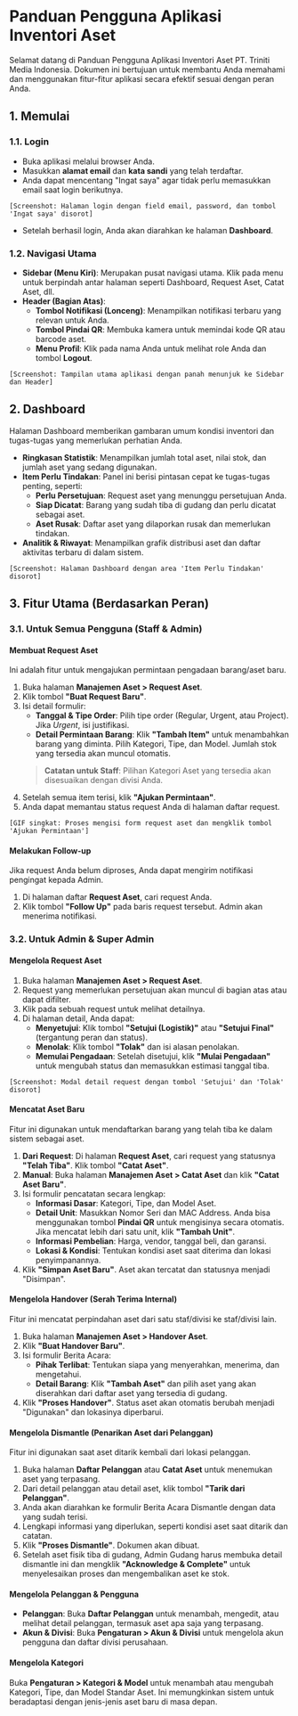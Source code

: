 # Panduan Pengguna Aplikasi Inventori Aset

Selamat datang di Panduan Pengguna Aplikasi Inventori Aset PT. Triniti Media Indonesia. Dokumen ini bertujuan untuk membantu Anda memahami dan menggunakan fitur-fitur aplikasi secara efektif sesuai dengan peran Anda.

## 1. Memulai

### 1.1. Login
- Buka aplikasi melalui browser Anda.
- Masukkan **alamat email** dan **kata sandi** yang telah terdaftar.
- Anda dapat mencentang "Ingat saya" agar tidak perlu memasukkan email saat login berikutnya.

`[Screenshot: Halaman login dengan field email, password, dan tombol 'Ingat saya' disorot]`

- Setelah berhasil login, Anda akan diarahkan ke halaman **Dashboard**.

### 1.2. Navigasi Utama
- **Sidebar (Menu Kiri)**: Merupakan pusat navigasi utama. Klik pada menu untuk berpindah antar halaman seperti Dashboard, Request Aset, Catat Aset, dll.
- **Header (Bagian Atas)**:
    - **Tombol Notifikasi (Lonceng)**: Menampilkan notifikasi terbaru yang relevan untuk Anda.
    - **Tombol Pindai QR**: Membuka kamera untuk memindai kode QR atau barcode aset.
    - **Menu Profil**: Klik pada nama Anda untuk melihat role Anda dan tombol **Logout**.

`[Screenshot: Tampilan utama aplikasi dengan panah menunjuk ke Sidebar dan Header]`

## 2. Dashboard

Halaman Dashboard memberikan gambaran umum kondisi inventori dan tugas-tugas yang memerlukan perhatian Anda.
- **Ringkasan Statistik**: Menampilkan jumlah total aset, nilai stok, dan jumlah aset yang sedang digunakan.
- **Item Perlu Tindakan**: Panel ini berisi pintasan cepat ke tugas-tugas penting, seperti:
    - **Perlu Persetujuan**: Request aset yang menunggu persetujuan Anda.
    - **Siap Dicatat**: Barang yang sudah tiba di gudang dan perlu dicatat sebagai aset.
    - **Aset Rusak**: Daftar aset yang dilaporkan rusak dan memerlukan tindakan.
- **Analitik & Riwayat**: Menampilkan grafik distribusi aset dan daftar aktivitas terbaru di dalam sistem.

`[Screenshot: Halaman Dashboard dengan area 'Item Perlu Tindakan' disorot]`

## 3. Fitur Utama (Berdasarkan Peran)

### 3.1. Untuk Semua Pengguna (Staff & Admin)

#### Membuat Request Aset
Ini adalah fitur untuk mengajukan permintaan pengadaan barang/aset baru.
1.  Buka halaman **Manajemen Aset > Request Aset**.
2.  Klik tombol **"Buat Request Baru"**.
3.  Isi detail formulir:
    - **Tanggal & Tipe Order**: Pilih tipe order (Regular, Urgent, atau Project). Jika _Urgent_, isi justifikasi.
    - **Detail Permintaan Barang**: Klik **"Tambah Item"** untuk menambahkan barang yang diminta. Pilih Kategori, Tipe, dan Model. Jumlah stok yang tersedia akan muncul otomatis.
    > **Catatan untuk Staff**: Pilihan Kategori Aset yang tersedia akan disesuaikan dengan divisi Anda.
4.  Setelah semua item terisi, klik **"Ajukan Permintaan"**.
5.  Anda dapat memantau status request Anda di halaman daftar request.

`[GIF singkat: Proses mengisi form request aset dan mengklik tombol 'Ajukan Permintaan']`

#### Melakukan Follow-up
Jika request Anda belum diproses, Anda dapat mengirim notifikasi pengingat kepada Admin.
1.  Di halaman daftar **Request Aset**, cari request Anda.
2.  Klik tombol **"Follow Up"** pada baris request tersebut. Admin akan menerima notifikasi.

### 3.2. Untuk Admin & Super Admin

#### Mengelola Request Aset
1.  Buka halaman **Manajemen Aset > Request Aset**.
2.  Request yang memerlukan persetujuan akan muncul di bagian atas atau dapat difilter.
3.  Klik pada sebuah request untuk melihat detailnya.
4.  Di halaman detail, Anda dapat:
    - **Menyetujui**: Klik tombol **"Setujui (Logistik)"** atau **"Setujui Final"** (tergantung peran dan status).
    - **Menolak**: Klik tombol **"Tolak"** dan isi alasan penolakan.
    - **Memulai Pengadaan**: Setelah disetujui, klik **"Mulai Pengadaan"** untuk mengubah status dan memasukkan estimasi tanggal tiba.

`[Screenshot: Modal detail request dengan tombol 'Setujui' dan 'Tolak' disorot]`

#### Mencatat Aset Baru
Fitur ini digunakan untuk mendaftarkan barang yang telah tiba ke dalam sistem sebagai aset.
1.  **Dari Request**: Di halaman **Request Aset**, cari request yang statusnya **"Telah Tiba"**. Klik tombol **"Catat Aset"**.
2.  **Manual**: Buka halaman **Manajemen Aset > Catat Aset** dan klik **"Catat Aset Baru"**.
3.  Isi formulir pencatatan secara lengkap:
    - **Informasi Dasar**: Kategori, Tipe, dan Model Aset.
    - **Detail Unit**: Masukkan Nomor Seri dan MAC Address. Anda bisa menggunakan tombol **Pindai QR** untuk mengisinya secara otomatis. Jika mencatat lebih dari satu unit, klik **"Tambah Unit"**.
    - **Informasi Pembelian**: Harga, vendor, tanggal beli, dan garansi.
    - **Lokasi & Kondisi**: Tentukan kondisi aset saat diterima dan lokasi penyimpanannya.
4.  Klik **"Simpan Aset Baru"**. Aset akan tercatat dan statusnya menjadi "Disimpan".

#### Mengelola Handover (Serah Terima Internal)
Fitur ini mencatat perpindahan aset dari satu staf/divisi ke staf/divisi lain.
1.  Buka halaman **Manajemen Aset > Handover Aset**.
2.  Klik **"Buat Handover Baru"**.
3.  Isi formulir Berita Acara:
    - **Pihak Terlibat**: Tentukan siapa yang menyerahkan, menerima, dan mengetahui.
    - **Detail Barang**: Klik **"Tambah Aset"** dan pilih aset yang akan diserahkan dari daftar aset yang tersedia di gudang.
4.  Klik **"Proses Handover"**. Status aset akan otomatis berubah menjadi "Digunakan" dan lokasinya diperbarui.

#### Mengelola Dismantle (Penarikan Aset dari Pelanggan)
Fitur ini digunakan saat aset ditarik kembali dari lokasi pelanggan.
1.  Buka halaman **Daftar Pelanggan** atau **Catat Aset** untuk menemukan aset yang terpasang.
2.  Dari detail pelanggan atau detail aset, klik tombol **"Tarik dari Pelanggan"**.
3.  Anda akan diarahkan ke formulir Berita Acara Dismantle dengan data yang sudah terisi.
4.  Lengkapi informasi yang diperlukan, seperti kondisi aset saat ditarik dan catatan.
5.  Klik **"Proses Dismantle"**. Dokumen akan dibuat.
6.  Setelah aset fisik tiba di gudang, Admin Gudang harus membuka detail dismantle ini dan mengklik **"Acknowledge & Complete"** untuk menyelesaikan proses dan mengembalikan aset ke stok.

#### Mengelola Pelanggan & Pengguna
- **Pelanggan**: Buka **Daftar Pelanggan** untuk menambah, mengedit, atau melihat detail pelanggan, termasuk aset apa saja yang terpasang.
- **Akun & Divisi**: Buka **Pengaturan > Akun & Divisi** untuk mengelola akun pengguna dan daftar divisi perusahaan.

#### Mengelola Kategori
Buka **Pengaturan > Kategori & Model** untuk menambah atau mengubah Kategori, Tipe, dan Model Standar Aset. Ini memungkinkan sistem untuk beradaptasi dengan jenis-jenis aset baru di masa depan.
